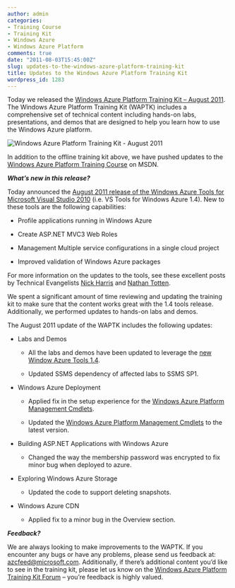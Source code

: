 ```yaml
---
author: admin
categories:
- Training Course
- Training Kit
- Windows Azure
- Windows Azure Platform
comments: true
date: "2011-08-03T15:45:00Z"
slug: updates-to-the-windows-azure-platform-training-kit
title: Updates to the Windows Azure Platform Training Kit
wordpress_id: 1283
---
```


Today we released the [Windows Azure Platform Training Kit – August 2011](http://go.microsoft.com/fwlink/?LinkID=130354). The Windows Azure Platform Training Kit (WAPTK) includes a comprehensive set of technical content including hands-on labs, presentations, and demos that are designed to help you learn how to use the Windows Azure platform.

 

![Windows Azure Platform Training Kit - August 2011](https://wadewegner.blob.core.windows.net/wordpress/2011/08/image5.png)

 

In addition to the offline training kit above, we have pushed updates to the [Windows Azure Platform Training Course](http://msdn.microsoft.com/en-us/gg271268) on MSDN.

 

**_What’s new in this release?_**

 

Today announced the [August 2011 release of the Windows Azure Tools for Microsoft Visual Studio 2010](http://blogs.msdn.com/b/windowsazure/archive/2011/08/02/announcing-the-august-2011-release-of-the-windows-azure-tools-for-microsoft-visual-studio-2010.aspx) (i.e. VS Tools for Windows Azure 1.4). New to these tools are the following capabilities:

 

  
  * Profile applications running in Windows Azure 
   
  * Create ASP.NET MVC3 Web Roles 
   
  * Management Multiple service configurations in a single cloud project 
   
  * Improved validation of Windows Azure packages 
 

For more information on the updates to the tools, see these excellent posts by Technical Evangelists [Nick Harris](http://www.nickharris.net/2011/08/using-the-new-windows-azure-tools-v1-4-for-vs2010) and [Nathan Totten](http://ntotten.com/2011/08/windows-azure-tools-1-4-released).

 

We spent a significant amount of time reviewing and updating the training kit to make sure that the content works great with the 1.4 tools release. Additionally, we performed updates to hands-on labs and demos.

 

The August 2011 update of the WAPTK includes the following updates:

 

  
  * Labs and Demos             
    * All the labs and demos have been updated to leverage the [new Window Azure Tools 1.4](http://www.microsoft.com/web/gallery/install.aspx?appid=WindowsAzureToolsVS2010). 
       
    * Updated SSMS dependency of affected labs to SSMS SP1. 
       
   
  * Windows Azure Deployment             
    * Applied fix in the setup experience for the [Windows Azure Platform Management Cmdlets](http://wappowershell.codeplex.com/). 
       
    * Updated the [Windows Azure Platform Management Cmdlets](http://wappowershell.codeplex.com/) to the latest version. 
       
   
  * Building ASP.NET Applications with Windows Azure             
    * Changed the way the membership password was encrypted to fix minor bug when deployed to azure. 
       
   
  * Exploring Windows Azure Storage             
    * Updated the code to support deleting snapshots. 
       
   
  * Windows Azure CDN             
    * Applied fix to a minor bug in the Overview section. 
       
 

**_Feedback?_**

 

We are always looking to make improvements to the WAPTK. If you encounter any bugs or have any problems, please send us feedback at: [azcfeed@microsoft.com](mailto:azcfeed@microsoft.com). Additionally, if there’s additional content you’d like to see in the training kit, please let us know on the [Windows Azure Platform Training Kit Forum](http://www.mygreatwindowsazureidea.com/forums/121151-windows-azure-platform-training-kit) – you’re feedback is highly valued.
